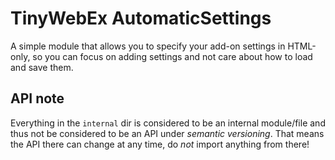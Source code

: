 # TinyWebEx AutomaticSettings

A simple module that allows you to specify your add-on settings in HTML-only, so you can focus on adding settings and not care about how to load and save them.

## API note

Everything in the `internal` dir is considered to be an internal module/file and thus not be considered to be an API under _semantic versioning_. That means the API there can change at any time, do _not_ import anything from there!
